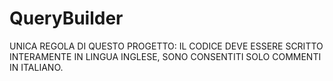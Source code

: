 # QueryBuilder


UNICA REGOLA DI QUESTO PROGETTO: 
  IL CODICE DEVE ESSERE SCRITTO INTERAMENTE IN LINGUA INGLESE,
  SONO CONSENTITI SOLO COMMENTI IN ITALIANO.
  
 
